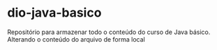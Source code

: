 # dio-java-basico
Repositório para armazenar todo o conteúdo do curso de Java básico.
Alterando o conteúdo do arquivo de forma local